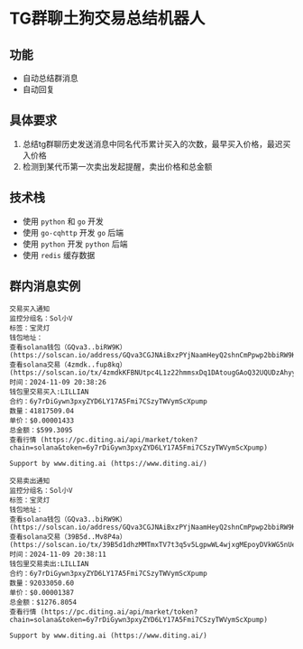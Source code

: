 # TG群聊土狗交易总结机器人

## 功能

- 自动总结群消息
- 自动回复

## 具体要求

1. 总结tg群聊历史发送消息中同名代币累计买入的次数，最早买入价格，最迟买入价格
2. 检测到某代币第一次卖出发起提醒，卖出价格和总金额

## 技术栈

- 使用 `python` 和 `go` 开发
- 使用 `go-cqhttp` 开发 `go` 后端
- 使用 `python` 开发 `python` 后端
- 使用 `redis` 缓存数据

## 群内消息实例

```
交易买入通知
监控分组名：Sol小V
标签：宝灵灯
钱包地址：
查看solana钱包（GQva3..biRW9K） (https://solscan.io/address/GQva3CGJNAiBxzPYjNaamHeyQ2shnCmPpwp2bbiRW9K)
查看solana交易（4zmdk..fup8kq） (https://solscan.io/tx/4zmdkKFBNUtpc4L1z22hmmsxDq1DAtougGAoQ32UQUDzAhyyGELsrstauSdmZVBbevjLvxjVXet15xoi4rfup8kq)
时间：2024-11-09 20:38:26
钱包里交易买入:LILLIAN
合约：6y7rDiGywn3pxyZYD6LY17A5Fmi7CSzyTWVymScXpump
数量：41817509.04
单价：$0.00001433
总金额：$599.3095
查看行情 (https://pc.diting.ai/api/market/token?chain=solana&token=6y7rDiGywn3pxyZYD6LY17A5Fmi7CSzyTWVymScXpump)

Support by www.diting.ai (https://www.diting.ai/)

交易卖出通知
监控分组名：Sol小V
标签：宝灵灯
钱包地址：
查看solana钱包（GQva3..biRW9K） (https://solscan.io/address/GQva3CGJNAiBxzPYjNaamHeyQ2shnCmPpwp2bbiRW9K)
查看solana交易（39B5d..Mv8P4a） (https://solscan.io/tx/39B5d1dhzMMTmxTV7t3q5v5LgpwWL4wjxgMEpoyDVkWG5nUehkTc8ZUGrhmMr7GoprwgBJcvyXUr4awVDvMv8P4a)
时间：2024-11-09 20:38:11
钱包里交易卖出:LILLIAN
合约：6y7rDiGywn3pxyZYD6LY17A5Fmi7CSzyTWVymScXpump
数量：92033050.60
单价：$0.00001387
总金额：$1276.8054
查看行情 (https://pc.diting.ai/api/market/token?chain=solana&token=6y7rDiGywn3pxyZYD6LY17A5Fmi7CSzyTWVymScXpump)

Support by www.diting.ai (https://www.diting.ai/)
```

